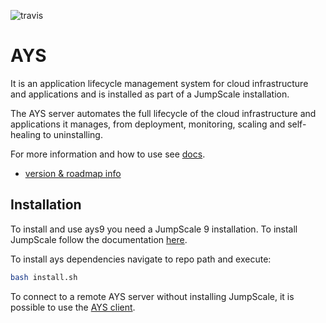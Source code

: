 ![travis](https://travis-ci.org/Jumpscale/ays9.svg?branch=master)

# AYS

It is an application lifecycle management system for cloud infrastructure and applications and is installed as part of a JumpScale installation.

The AYS server automates the full lifecycle of the cloud infrastructure and applications it manages, from deployment, monitoring, scaling and self-healing to uninstalling.

For more information and how to use see [docs](docs/AYS-Introduction.md).

- [version & roadmap info](https://github.com/Jumpscale/home/blob/master/README.md)

## Installation
To install and use ays9 you need a JumpScale 9 installation. To install JumpScale follow the documentation [here](https://github.com/Jumpscale/developer/blob/master/README.md).

To install ays dependencies navigate to repo path and execute:
```bash
bash install.sh
```
To connect to a remote AYS server without installing JumpScale, it is possible to use the [AYS client](docs/gettingstarted/python.md).
